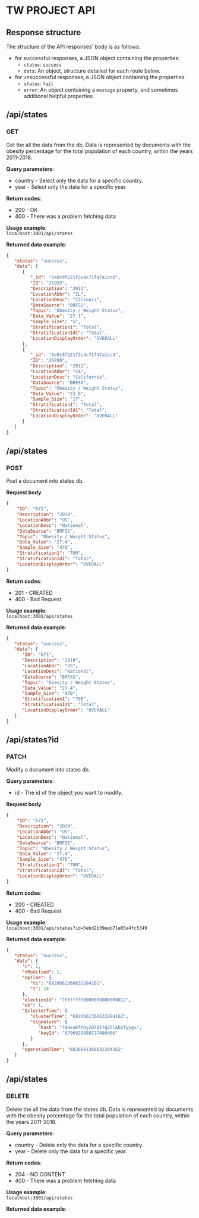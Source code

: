 # TW PROJECT API

## Response structure

The structure of the API responses' body is as follows:

-   for successful responses, a JSON object containing the properties:
    -   `status`: `success`
    -   `data`: An object, structure detailed for each route below.
-   for unsuccessful responses, a JSON object containing the
    properties.
    -   `status`: `fail`
    -   `error`: An object containing a `message` property, and
        sometimes additional helpful properties.


## /api/states

### GET

Get the all the data from the db.
Data is represented by documents with the obesity percentage for the total population of each country, within the years 2011-2018.

**Query parameters**:

-   country - Select only the data for a specific country.
-   year - Select only the data for a specific year.

**Return codes**:

-   200 - OK
-   400 - There was a problem fetching data

**Usage example**:  
 `localhost:3001/api/states`

**Returned data example**:

```JSON
{
   "status": "success",
   "data": [
      {
         "_id": "5e8c9f221f3c4c71f47a1ccd",
         "﻿ID": "21933",
         "Description": "2011",
         "LocationAbbr": "IL",
         "LocationDesc": "Illinois",
         "DataSource": "BRFSS",
         "Topic": "Obesity / Weight Status",
         "Data_Value": "27.1",
         "Sample_Size": "5",
         "Stratification1": "Total",
         "StratificationId1": "Total",
         "LocationDisplayOrder": "OVERALL"
      },
      {
         "_id": "5e8c9f221f3c4c71f47a1cc4",
         "﻿ID": "26780",
         "Description": "2011",
         "LocationAbbr": "CA",
         "LocationDesc": "California",
         "DataSource": "BRFSS",
         "Topic": "Obesity / Weight Status",
         "Data_Value": "23.8",
         "Sample_Size": "17",
         "Stratification1": "Total",
         "StratificationId1": "Total",
         "LocationDisplayOrder": "OVERALL"
      }
   ]
}
```

## /api/states

### POST

Post a document into states db.

**Request body**

```JSON
{
    "ID": "671",
    "Description": "2019",
    "LocationAbbr": "US",
    "LocationDesc": "National",
    "DataSource": "BRFSS",
    "Topic": "Obesity / Weight Status",
    "Data_Value": "27.4",
    "Sample_Size": "470",
    "Stratification1": "700",
    "StratificationId1": "Total",
    "LocationDisplayOrder": "OVERALL"
}
```

**Return codes**:

-   201 - CREATED
-   400 - Bad Request

**Usage example**:  
 `localhost:3001/api/states`

**Returned data example**:

```JSON
{
   "status": "success",
   "data": {
      "ID": "671",
      "Description": "2019",
      "LocationAbbr": "US",
      "LocationDesc": "National",
      "DataSource": "BRFSS",
      "Topic": "Obesity / Weight Status",
      "Data_Value": "27.4",
      "Sample_Size": "470",
      "Stratification1": "700",
      "StratificationId1": "Total",
      "LocationDisplayOrder": "OVERALL"
   }
}
```

## /api/states?id

### PATCH

Modify a document into states db.

**Query parameters**:

-   id - The id of the object you want to modify.

**Request body**

```JSON
{
    "ID": "671",
    "Description": "2019",
    "LocationAbbr": "US",
    "LocationDesc": "National",
    "DataSource": "BRFSS",
    "Topic": "Obesity / Weight Status",
    "Data_Value": "27.4",
    "Sample_Size": "470",
    "Stratification1": "700",
    "StratificationId1": "Total",
    "LocationDisplayOrder": "OVERALL"
}
```

**Return codes**:

-   200 - CREATED
-   400 - Bad Request

**Usage example**:  
 `localhost:3001/api/states?id=5ebd2b39eeb71e05e4fc5349`

**Returned data example**:

```JSON
{
   "status": "success",
   "data": {
      "n": 1,
      "nModified": 1,
      "opTime": {
         "ts": "6826661366632284162",
         "t": 18
      },
      "electionId": "7fffffff0000000000000012",
      "ok": 1,
      "$clusterTime": {
         "clusterTime": "6826661366632284162",
         "signature": {
            "hash": "T44xuKftQy2O78t7gZ5lAhVfyyg=",
            "keyId": "6796929880727486466"
         }
      },
      "operationTime": "6826661366632284162"
   }
}
```

## /api/states

### DELETE

Delete the all the data from the states db.
Data is represented by documents with the obesity percentage for the total population of each country, within the years 2011-2018.

**Query parameters**:

-   country - Delete only the data for a specific country.
-   year - Delete only the data for a specific year.

**Return codes**:

-   204 - NO CONTENT
-   400 - There was a problem fetching data

**Usage example**:  
 `localhost:3001/api/states`

**Returned data example**:

```JSON

```
